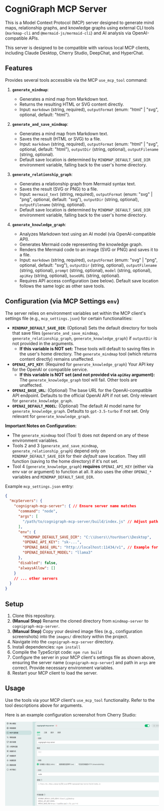 # CogniGraph MCP Server

This is a Model Context Protocol (MCP) server designed to generate mind maps, relationship graphs, and knowledge graphs using external CLI tools (`markmap-cli` and `@mermaid-js/mermaid-cli`) and AI analysis via OpenAI-compatible APIs.

This server is designed to be compatible with various local MCP clients, including Claude Desktop, Cherry Studio, DeepChat, and HyperChat.

## Features

Provides several tools accessible via the MCP `use_mcp_tool` command:

1.  **`generate_mindmap`**:
    *   Generates a mind map from Markdown text.
    *   Returns the resulting HTML or SVG content directly.
    *   Input: `markdown` (string, required), `outputFormat` (enum: "html" | "svg", optional, default: "html").

2.  **`generate_and_save_mindmap`**:
    *   Generates a mind map from Markdown text.
    *   Saves the result (HTML or SVG) to a file.
    *   Input: `markdown` (string, required), `outputFormat` (enum: "html" | "svg", optional, default: "html"), `outputDir` (string, optional), `outputFilename` (string, optional).
    *   Default save location is determined by `MINDMAP_DEFAULT_SAVE_DIR` environment variable, falling back to the user's home directory.

3.  **`generate_relationship_graph`**:
    *   Generates a relationship graph from Mermaid syntax text.
    *   Saves the result (SVG or PNG) to a file.
    *   Input: `mermaid_text` (string, required), `outputFormat` (enum: "svg" | "png", optional, default: "svg"), `outputDir` (string, optional), `outputFilename` (string, optional).
    *   Default save location is determined by `MINDMAP_DEFAULT_SAVE_DIR` environment variable, falling back to the user's home directory.

4.  **`generate_knowledge_graph`**:
    *   Analyzes Markdown text using an AI model (via OpenAI-compatible API).
    *   Generates Mermaid code representing the knowledge graph.
    *   Renders the Mermaid code to an image (SVG or PNG) and saves it to a file.
    *   Input: `markdown` (string, required), `outputFormat` (enum: "svg" | "png", optional, default: "svg"), `outputDir` (string, optional), `outputFilename` (string, optional), `prompt` (string, optional), `model` (string, optional), `apiKey` (string, optional), `baseURL` (string, optional).
    *   Requires API access configuration (see below). Default save location follows the same logic as other save tools.

## Configuration (via MCP Settings `env`)

The server relies on environment variables set within the MCP client's settings file (e.g., `mcp_settings.json`) for certain functionalities:

*   **`MINDMAP_DEFAULT_SAVE_DIR`**: (Optional) Sets the default directory for tools that save files (`generate_and_save_mindmap`, `generate_relationship_graph`, `generate_knowledge_graph`) if `outputDir` is not provided in the arguments.
    *   **If this variable is NOT set:** These tools will default to saving files in the user's home directory. The `generate_mindmap` tool (which returns content directly) remains unaffected.
*   **`OPENAI_API_KEY`**: (Required for `generate_knowledge_graph`) Your API key for the OpenAI or compatible service.
    *   **If this variable is NOT set (and not provided via `apiKey` argument):** The `generate_knowledge_graph` tool will fail. Other tools are unaffected.
*   **`OPENAI_BASE_URL`**: (Optional) The base URL for the OpenAI-compatible API endpoint. Defaults to the official OpenAI API if not set. Only relevant for `generate_knowledge_graph`.
*   **`OPENAI_DEFAULT_MODEL`**: (Optional) The default AI model name for `generate_knowledge_graph`. Defaults to `gpt-3.5-turbo` if not set. Only relevant for `generate_knowledge_graph`.

**Important Notes on Configuration:**
*   The `generate_mindmap` tool (Tool 1) does not depend on any of these environment variables.
*   Tools 2 and 3 (`generate_and_save_mindmap`, `generate_relationship_graph`) depend only on `MINDMAP_DEFAULT_SAVE_DIR` for their *default* save location. They still function (saving to the home directory) if it's not set.
*   Tool 4 (`generate_knowledge_graph`) **requires** `OPENAI_API_KEY` (either via env var or argument) to function at all. It also uses the other `OPENAI_*` variables and `MINDMAP_DEFAULT_SAVE_DIR`.

Example `mcp_settings.json` entry:

```json
{
  "mcpServers": {
    "cognigraph-mcp-server": { // Ensure server name matches
      "command": "node",
      "args": [
        "/path/to/cognigraph-mcp-server/build/index.js" // Adjust path accordingly
      ],
      "env": {
        "MINDMAP_DEFAULT_SAVE_DIR": "C:\\Users\\YourUser\\Desktop",
        "OPENAI_API_KEY": "sk-...",
        "OPENAI_BASE_URL": "http://localhost:11434/v1", // Example for local Ollama
        "OPENAI_DEFAULT_MODEL": "llama3"
      },
      "disabled": false,
      "alwaysAllow": []
    }
    // ... other servers
  }
}
```

## Setup

1.  Clone this repository.
2.  **(Manual Step)** Rename the cloned directory from `mindmap-server` to `cognigraph-mcp-server`.
3.  **(Manual Step)** Copy your desired image files (e.g., configuration screenshots) into the `images/` directory within the project.
4.  Navigate into the `cognigraph-mcp-server` directory.
4.  Install dependencies: `npm install`
5.  Compile the TypeScript code: `npm run build`
6.  Configure the server in your MCP client's settings file as shown above, ensuring the server name (`cognigraph-mcp-server`) and path in `args` are correct. Provide necessary environment variables.
7.  Restart your MCP client to load the server.

## Usage

Use the tools via your MCP client's `use_mcp_tool` functionality. Refer to the tool descriptions above for arguments.

Here is an example configuration screenshot from Cherry Studio:

![Cherry Studio Configuration Example](images/Snipaste_2025-04-29_01-34-31.png)